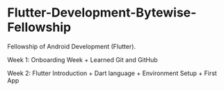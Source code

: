 # Flutter-Development-Bytewise-Fellowship

Fellowship of Android Development (Flutter).

Week 1: Onboarding Week + Learned Git and GitHub

Week 2: Flutter Introduction + Dart language + Environment Setup + First App
